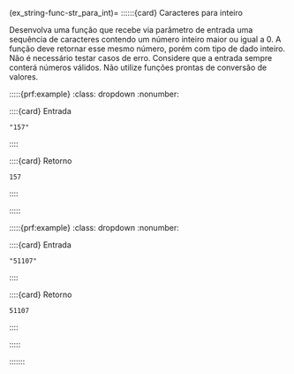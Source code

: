 (ex_string-func-str_para_int)=
::::::{card} Caracteres para inteiro


Desenvolva uma função que recebe via parâmetro de entrada uma sequência de caracteres contendo um número inteiro maior ou igual a 0. A função deve retornar esse mesmo número, porém com tipo de dado inteiro. Não é necessário testar casos de erro. Considere que a entrada sempre conterá números válidos. Não utilize funções prontas de conversão de valores.

:::::{prf:example}
:class: dropdown
:nonumber:

::::{card} Entrada
```
"157"
```
::::

::::{card} Retorno
```
157
```
::::

:::::

:::::{prf:example}
:class: dropdown
:nonumber:

::::{card} Entrada
```
"51107"
```
::::

::::{card} Retorno
```
51107
```
::::

:::::

:::::::
